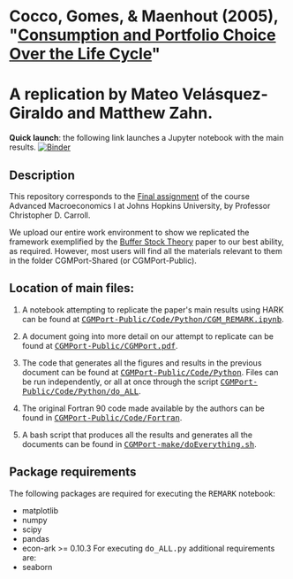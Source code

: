 # Cocco, Gomes, & Maenhout (2005), "[Consumption and Portfolio Choice Over the Life Cycle](https://academic.oup.com/rfs/article-abstract/18/2/491/1599892)"

# A replication by Mateo Velásquez-Giraldo and Matthew Zahn.

**Quick launch**: the following link launches a Jupyter notebook with the main results.
[![Binder](https://mybinder.org/badge_logo.svg)](https://mybinder.org/v2/gh/matthew-zahn/CGMPort/master?filepath=CGMPort-Public%2FCode%2FPython%2FCGM_REMARK.ipynb)

## Description

This repository corresponds to the [Final assignment](https://github.com/ccarrollATjhuecon/Methods/blob/master/Assignments/14_Final-Class-Project/Final-Class-Project.md) of the course Advanced Macroeconomics I at Johns Hopkins University, by Professor Christopher D. Carroll.

We upload our entire work environment to show we replicated the framework exemplified by the [Buffer Stock Theory](https://github.com/ccarrollATjhuecon/BufferStockTheory-make) paper to our best ability, as required. However, most users will find all the materials relevant to them in the folder CGMPort-Shared (or CGMPort-Public).

## Location of main files:
1. A notebook attempting to replicate the paper's main results using HARK can be found at [<tt>CGMPort-Public/Code/Python/CGM_REMARK.ipynb</tt>](https://github.com/matthew-zahn/CGMPort/blob/master/CGMPort-Public/Code/Python/CGM_REMARK.ipynb).

1. A document going into more detail on our attempt to replicate can be found at [<tt>CGMPort-Public/CGMPort.pdf</tt>](https://github.com/matthew-zahn/CGMPort/blob/master/CGMPort-Public/CGMPort.pdf).

1. The code that generates all the figures and results in the previous document can be found at [<tt>CGMPort-Public/Code/Python</tt>](https://github.com/matthew-zahn/CGMPort/tree/master/CGMPort-Public/Code/Python). Files can be run independently, or all at once through the script [<tt>CGMPort-Public/Code/Python/do_ALL</tt>](https://github.com/matthew-zahn/CGMPort/blob/master/CGMPort-Public/Code/Python/do_ALL.py).

1. The original Fortran 90 code made available by the authors can be found in [<tt>CGMPort-Public/Code/Fortran</tt>](https://github.com/matthew-zahn/CGMPort/tree/master/CGMPort-Public/Code/Fortran).

1. A bash script that produces all the results and generates all the documents can be found in [<tt>CGMPort-make/doEverything.sh</tt>](https://github.com/matthew-zahn/CGMPort/blob/master/CGMPort-make/doEverything.sh).

## Package requirements

The following packages are required for executing the <tt>REMARK</tt> notebook:
- matplotlib
- numpy
- scipy
- pandas
- econ-ark >= 0.10.3
For executing <tt>do_ALL.py</tt> additional requirements are:
- seaborn

